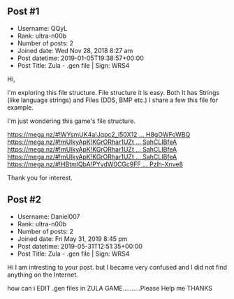 ## Post #1
- Username: QQyL
- Rank: ultra-n00b
- Number of posts: 2
- Joined date: Wed Nov 28, 2018 8:27 am
- Post datetime: 2019-01-05T19:38:57+00:00
- Post Title: Zula - .gen file | Sign: WRS4

Hi,

I'm exploring this file structure. File structure it is easy. Both It has Strings (like language strings) and Files (DDS, BMP etc.) I share a few this file for example.

I'm just wondering this game's file structure. 

[https://mega.nz/#!WYsmUK4a!Jqpc2_l50X12 ... H8gOWFoWBQ](https://mega.nz/#!WYsmUK4a!Jqpc2_l50X12Lnf3UpKnMyC9ZoDAzpnlEH8gOWFoWBQ)
[https://mega.nz/#!mUlkyApK!KGrORhar1UZt ... SahCLIBfeA](https://mega.nz/#!mUlkyApK!KGrORhar1UZt_iNtAhXLeS84YiRapQMpbSahCLIBfeA)
[https://mega.nz/#!mUlkyApK!KGrORhar1UZt ... SahCLIBfeA](https://mega.nz/#!mUlkyApK!KGrORhar1UZt_iNtAhXLeS84YiRapQMpbSahCLIBfeA)
[https://mega.nz/#!mUlkyApK!KGrORhar1UZt ... SahCLIBfeA](https://mega.nz/#!mUlkyApK!KGrORhar1UZt_iNtAhXLeS84YiRapQMpbSahCLIBfeA)
[https://mega.nz/#!HBtmlQbA!PYvdW0CGc9FF ... Pzlh-Xnve8](https://mega.nz/#!HBtmlQbA!PYvdW0CGc9FF5ZBNQgfyQIaafVgwcI0pNPzlh-Xnve8)

Thank you for interest.
## Post #2
- Username: Daniel007
- Rank: ultra-n00b
- Number of posts: 2
- Joined date: Fri May 31, 2019 8:45 pm
- Post datetime: 2019-05-31T12:51:35+00:00
- Post Title: Zula - .gen file | Sign: WRS4

Hi 
I am intresting to your post.
but I became very confused and I did not find anything on the Internet.

how can i EDIT .gen files in ZULA GAME..........Please Help me 
THANKS
